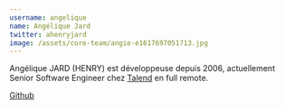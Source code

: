 ```yaml
---
username: angelique
name: Angélique Jard
twitter: ahenryjard
image: /assets/core-team/angie-e1617697051713.jpg
---
```


Angélique JARD (HENRY) est développeuse depuis 2006, actuellement Senior Software Engineer chez [Talend](https://www.talend.com/) en full remote.

[Github](https://github.com/aHenryJard)
